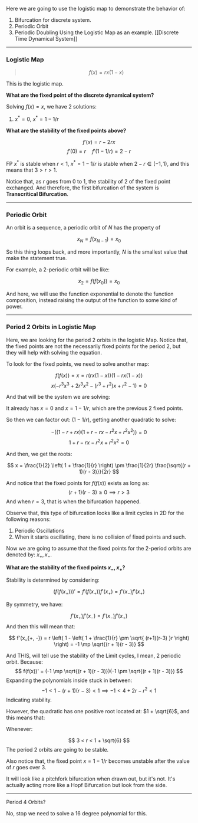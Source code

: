 Here we are going to use the logistic map to demonstrate the behavior of: 
1. Bifurcation for discrete system. 
2. Periodic Orbit 
3. Periodic Doubling 
Using the Logistic Map as an example. 
[[Discrete Time Dynamical System]]

---
### Logistic Map

> $$
> f(x) = rx(1 - x)
> $$

This is the logistic map. 

**What are the fixed point of the discrete dynamical system?**

Solving $f(x) = x$, we have 2 solutions: 

1. $x^* = 0$, $x^* = 1 - 1/r$

**What are the stability of the fixed points above?**

$$
f'(x) = r - 2 rx
$$
$$
f'(0) = r \quad f'(1 - 1/ r) = 2-r
$$

FP $x^*$ is stable when $r < 1$, $x^* = 1 - 1/r$ is stable when $2-r\in (-1, 1)$, and this means that $3>r>1$. 

Notice that, as $r$ goes from 0 to 1, the stability of 2 of the fixed point exchanged. And therefore, the first bifurcation of the system is **Transcritical Bifurcation**.

---
### Periodic Orbit

An orbit is a sequence, a periodic orbit of $N$ has the property of 

$$
x_N = f(x_{N - 1}) = x_0
$$

So this thing loops back, and more importantly, $N$ is the smallest value that make the statement true. 

For example, a 2-periodic orbit will be like: 

$$
x_2 = f(f(x_0)) = x_0
$$

And here, we will use the function exponential to denote the function composition, instead raising the output of the function to some kind of power. 

---
### Period 2 Orbits in Logistic Map

Here, we are looking for the period 2 orbits in the logistic Map. Notice that, the fixed points are not the necessarily fixed points for the period 2, but they will help with solving the equation. 

To look for the fixed points, we need to solve another map: 

$$
f(f(x)) = x = r(rx(1 - x))(1 - rx(1-x)) 
$$
$$
x(-r^3x^3 + 2r^3x^2 - (r^3 + r^2)x + r^2 - 1) = 0
$$


And that will be the system we are solving: 

It already has $x = 0$ and $x = 1 - 1/r$, which are the previous 2 fixed points. 

So then we can factor out: $(1 - 1/r)$, getting another quadratic to solve: 

$$
-((1 - r + r x) (1 + r - r x - r^2 x + r^2 x^2))=0
$$
$$
1 + r - r x - r^2 x + r^2 x^2 = 0 
$$

And then, we get the roots: 

$$
x = \frac{1}{2}
    \left(
    1 + \frac{1}{r}    
    \right)
    \pm \frac{1}{2r}  \frac{\sqrt{(r + 1)(r - 3)}}{2r}
$$

And notice that the fixed points for $f(f(x))$ exists as long as: 
$$
(r + 1)(r - 3) \ge 0 \implies r > 3 \tag{1}
$$
And when $r = 3$, that is when the bifurcation happened. 

Observe that, this type of bifurcation looks like a limit cycles in 2D for the following reasons: 
1. Periodic Oscillations 
2. When it starts oscillating, there is no collision of fixed points and such.

Now we are going to assume that the fixed points for the 2-period orbits are denoted by: $x_+, x_-$. 

**What are the stability of the fixed points $x_-, x_+$?** 

Stability is determined by considering: 

$$
(f(f(x_+)))' = f'(f(x_+))f'(x_+) = f'(x_-)f'(x_+)
$$

By symmetry, we have: 

$$
f'(x_+)f'(x_-) = f'(x_-)f'(x_+)
$$
And then this will mean that: 

$$
f'(x_{+, -}) = r
\left(
    1 - \left(
        1 + \frac{1}{r} \pm \sqrt{
            (r+1)(r-3)
        }r
    \right)
\right) = -1 \mp \sqrt{(r + 1)(r - 3)}
$$

And THIS, will tell use the stability of the Limit cycles, I mean, 2 periodic orbit. Because: 
$$
f(f(x))' = 
(-1 \mp \sqrt{(r + 1)(r - 3)})(-1 \pm \sqrt{(r + 1)(r - 3)})
$$
Expanding the polynomials inside stuck in between:
$$
-1 < 1 - (r + 1)(r - 3) < 1 \implies -1 < 4 + 2r - r^2 < 1
$$
Indicating stability. 

However, the quadratic has one positive root located at: $1 + \sqrt{6}$, and this means that: 

Whenever: 

$$
3 < r  < 1 + \sqrt{6}
$$
The period 2 orbits are going to be stable. 

Also notice that, the fixed point $x = 1 - 1/r$ becomes unstable after the value of $r$ goes over $3$. 

It will look like a pitchfork bifurcation when drawn out, but it's not. It's actually acting more like a Hopf Bifurcation but look from the side. 

----

Period 4 Orbits? 

No, stop we need to solve a 16 degree polynomial for this. 